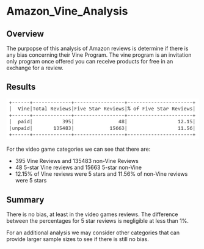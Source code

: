 # Amazon_Vine_Analysis

## Overview

The purpopse of this analysis of Amazon reviews is determine if there is any bias concerning their Vine Program. The vine program is an invitation only program once offered you can receive products for free in an exchange for a review. 

## Results

![img](Resources/1.PNG)

For the video game categories we can see that there are:

- 395 Vine Reviews and 135483 non-Vine Reviews
- 48 5-star Vine reviews and 15663 5-star non-Vine
- 12.15% of Vine reviews were 5 stars and 11.56% of non-Vine reviews were 5 stars


## Summary

There is no bias, at least in the video games reviews. The difference between the percentages for 5 star reviews is negligible at less than 1%. 

For an additional analysis we may consider other categories that can provide larger sample sizes to see if there is still no bias.
